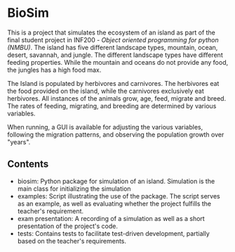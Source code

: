 
BioSim
======

This is a project that simulates the ecosystem of an island as part of the final student project in INF200 - _Object oriented programming for python (NMBU)_. The island has five different landscape
types, mountain, ocean, desert, savannah, and jungle. The different landscape types have different feeding properties. While the mountain and oceans do not provide any food, the jungles has a high food max.

The Island is populated by herbivores and carnivores. The herbivores eat the food provided on the island, while the carnivores exclusively eat herbivores. All instances of the animals grow, age, feed, migrate and breed. The rates of feeding, migrating, and breeding are determined by various variables. 

When running, a GUI is available for adjusting the various variables, following the migration patterns, and observing the population growth over "years".

Contents
--------

- biosim: Python package for simulation of an island. Simulation is the main class for initializing the simulation
- examples: Script illustrating the use of the package. The script serves as an example, as well as evaluating whether the project fulfills the teacher's requirement.
- exam presentation: A recording of a simulation as well as a short presentation of the project's code.
- tests: Contains tests to facilitate test-driven development, partially based on the teacher's requirements.
